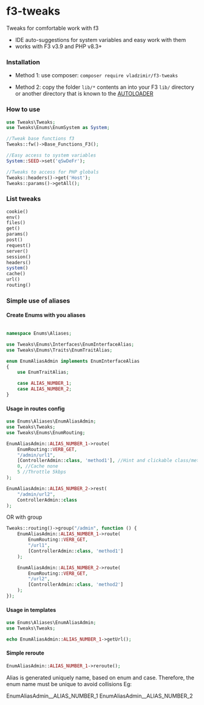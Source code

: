 # f3-tweaks
Tweaks for comfortable work with f3
* IDE auto-suggestions for system variables and easy work with them 
* works with F3 v3.9 and PHP v8.3+

### Installation
- Method 1: use composer: `composer require vladzimir/f3-tweaks`

- Method 2: copy the folder `lib/*` contents an into your F3 `lib/` directory or another directory that is known to the [AUTOLOADER](https://fatfreeframework.com/quick-reference#AUTOLOAD)

### How to use
```php
use Tweaks\Tweaks;
use Tweaks\Enums\EnumSystem as System;

//Tweak base functions f3
Tweaks::fw()->Base_Functions_F3();

//Easy access to system variables
System::SEED->set('qSwDeFr');

//Tweaks to access for PHP globals
Tweaks::headers()->get('Host');
Tweaks::params()->getAll();
```
### List tweaks
```php
cookie()
env()
files()
get()
params()
post()
request()
server()
session()
headers()
system()
cache()
url()
routing()
```
### Simple use of aliases 
#### Create Enums with you aliases
```php

namespace Enums\Aliases;

use Tweaks\Enums\Interfaces\EnumInterfaceAlias;
use Tweaks\Enums\Traits\EnumTraitAlias;

enum EnumAliasAdmin implements EnumInterfaceAlias
{
    use EnumTraitAlias;

    case ALIAS_NUMBER_1;
    case ALIAS_NUMBER_2;
}

```
#### Usage in routes config
```php
use Enums\Aliases\EnumAliasAdmin;
use Tweaks\Tweaks;
use Tweaks\Enums\EnumRouting;

EnumAliasAdmin::ALIAS_NUMBER_1->route(
    EnumRouting::VERB_GET,
    "/admin/url1",
    [ControllerAdmin::class, 'method1'], //Hint and clickable class/method
    0, //Cache none
    5 //Throttle 5kbps
);

EnumAliasAdmin::ALIAS_NUMBER_2->rest(
    "/admin/url2",
    ControllerAdmin::class
);
```
OR with group
```php
Tweaks::routing()->group("/admin", function () {
    EnumAliasAdmin::ALIAS_NUMBER_1->route(
        EnumRouting::VERB_GET,
        "/url1",
        [ControllerAdmin::class, 'method1']
    );

    EnumAliasAdmin::ALIAS_NUMBER_2->route(
        EnumRouting::VERB_GET,
        "/url2",
        [ControllerAdmin::class, 'method2']
    );
});
```
#### Usage in templates
```php
use Enums\Aliases\EnumAliasAdmin;
use Tweaks\Tweaks;

echo EnumAliasAdmin::ALIAS_NUMBER_1->getUrl();
```
#### Simple reroute
```php
EnumAliasAdmin::ALIAS_NUMBER_1->reroute();
```

Alias is generated uniquely name, based on enum and case. Therefore, the enum name must be unique to avoid collisions
Eg:

EnumAliasAdmin__ALIAS_NUMBER_1
EnumAliasAdmin__ALIAS_NUMBER_2
